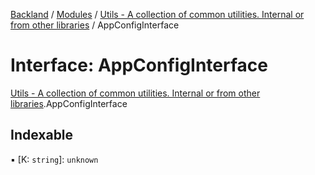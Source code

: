 [Backland](../README.md) / [Modules](../modules.md) / [Utils - A collection of common utilities. Internal or from other libraries](../modules/Utils___A_collection_of_common_utilities__Internal_or_from_other_libraries.md) / AppConfigInterface

# Interface: AppConfigInterface

[Utils - A collection of common utilities. Internal or from other libraries](../modules/Utils___A_collection_of_common_utilities__Internal_or_from_other_libraries.md).AppConfigInterface

## Indexable

▪ [K: `string`]: `unknown`
